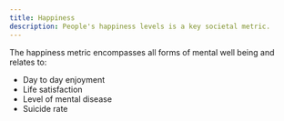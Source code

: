 ```yaml
---
title: Happiness
description: People's happiness levels is a key societal metric.
---
```


The happiness metric encompasses all forms of mental well being and relates to:

* Day to day enjoyment
* Life satisfaction
* Level of mental disease
* Suicide rate
